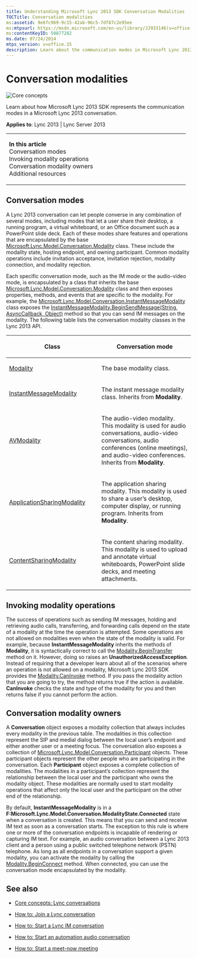 ```yaml
---
title: Understanding Microsoft Lync 2013 SDK Conversation Modalities
TOCTitle: Conversation modalities
ms:assetid: 9e6fc969-9c15-42ab-96c5-7df87c2e95ee
ms:mtpsurl: https://msdn.microsoft.com/en-us/library/JJ933146(v=office.15)
ms:contentKeyID: 50877282
ms.date: 07/24/2014
mtps_version: v=office.15
description: Learn about the communication modes in Microsoft Lync 2013 SDK conversations, including desktop sharing, program sharing, and more. Understand modality operations and conversation modality owners.
---
```


# Conversation modalities

![Core concepts](images/JJ933133.mod_icon_CoreConcepts_long(Office.15).png "Core concepts")

Learn about how Microsoft Lync 2013 SDK represents the communication modes in a Microsoft Lync 2013 conversation.



**Applies to**: Lync 2013 | Lync Server 2013

<table>
<colgroup>
<col style="width: 50%" />
<col style="width: 50%" />
</colgroup>
<tbody>
<tr class="odd">
<td><p><strong>In this article</strong><br />
Conversation modes<br />
Invoking modality operations<br />
Conversation modality owners<br />
Additional resources</p></td>
<td><p></p></td>
</tr>
</tbody>
</table>

## Conversation modes

A Lync 2013 conversation can let people converse in any combination of several modes, including modes that let a user share their desktop, a running program, a virtual whiteboard, or an Office document such as a PowerPoint slide deck. Each of these modes share features and operations that are encapsulated by the base [Microsoft.Lync.Model.Conversation.Modality](https://msdn.microsoft.com/en-us/library/jj274796\(v=office.15\)) class. These include the modality state, hosting endpoint, and owning participant. Common modality operations include invitation acceptance, invitation rejection, modality connection, and modality rejection.

Each specific conversation mode, such as the IM mode or the audio-video mode, is encapsulated by a class that inherits the base [Microsoft.Lync.Model.Conversation.Modality](https://msdn.microsoft.com/en-us/library/jj274796\(v=office.15\)) class and then exposes properties, methods, and events that are specific to the modality. For example, the [Microsoft.Lync.Model.Conversation.InstantMessageModality](https://msdn.microsoft.com/en-us/library/jj266036\(v=office.15\)) class exposes the [InstantMessageModality.BeginSendMessage(String, AsyncCallback, Object)](https://msdn.microsoft.com/en-us/library/jj275538\(v=office.15\)) method so that you can send IM messages on the modality. The following table lists the conversation modality classes in the Lync 2013 API.

<table>
<colgroup>
<col style="width: 50%" />
<col style="width: 50%" />
</colgroup>
<thead>
<tr class="header">
<th><p>Class</p></th>
<th><p>Conversation mode</p></th>
</tr>
</thead>
<tbody>
<tr class="odd">
<td><p><a href="https://msdn.microsoft.com/en-us/library/jj274796(v=office.15)">Modality</a></p></td>
<td><p>The base modality class.</p></td>
</tr>
<tr class="even">
<td><p><a href="https://msdn.microsoft.com/en-us/library/jj266036(v=office.15)">InstantMessageModality</a></p></td>
<td><p>The instant message modality class. Inherits from <strong>Modality</strong>.</p></td>
</tr>
<tr class="odd">
<td><p><a href="https://msdn.microsoft.com/en-us/library/jj274580(v=office.15)">AVModality</a></p></td>
<td><p>The audio-video modality. This modality is used for audio conversations, audio-video conversations, audio conferences (online meetings), and audio-video conferences. Inherits from <strong>Modality</strong>.</p></td>
</tr>
<tr class="even">
<td><p><a href="https://msdn.microsoft.com/en-us/library/jj275536(v=office.15)">ApplicationSharingModality</a></p></td>
<td><p>The application sharing modality. This modality is used to share a user’s desktop, computer display, or running program. Inherits from <strong>Modality</strong>.</p></td>
</tr>
<tr class="odd">
<td><p><a href="https://msdn.microsoft.com/en-us/library/jj266998(v=office.15)">ContentSharingModality</a></p></td>
<td><p>The content sharing modality. This modality is used to upload and annotate virtual whiteboards, PowerPoint slide decks, and meeting attachments.</p></td>
</tr>
</tbody>
</table>

## Invoking modality operations

The success of operations such as sending IM messages, holding and retrieving audio calls, transferring, and forwarding calls depend on the state of a modality at the time the operation is attempted. Some operations are not allowed on modalities even when the state of the modality is valid. For example, because **InstantMessageModality** inherits the methods of **Modality**, it is syntactically correct to call the [Modality.BeginTransfer](https://msdn.microsoft.com/en-us/library/jj293455\(v=office.15\)) method on it. However, doing so raises an **UnauthorizedAccessException**. Instead of requiring that a developer learn about all of the scenarios where an operation is not allowed on a modality, Microsoft Lync 2013 SDK provides the [Modality.CanInvoke](https://msdn.microsoft.com/en-us/library/jj267958\(v=office.15\)) method. If you pass the modality action that you are going to try, the method returns true if the action is available. **CanInvoke** checks the state and type of the modality for you and then returns false if you cannot perform the action.

## Conversation modality owners

A **Conversation** object exposes a modality collection that always includes every modality in the previous table. The modalities in this collection represent the SIP and medial dialog between the local user’s endpoint and either another user or a meeting focus. The conversation also exposes a collection of [Microsoft.Lync.Model.Conversation.Participant](https://msdn.microsoft.com/en-us/library/jj267311\(v=office.15\)) objects. These participant objects represent the other people who are participating in the conversation. Each **Participant** object exposes a complete collection of modalities. The modalities in a participant’s collection represent the relationship between the local user and the participant who owns the modality object. These modalities are normally used to start modality operations that affect only the local user and the participant on the other end of the relationship.

By default, **InstantMessageModality** is in a **F:Microsoft.Lync.Model.Conversation.ModalityState.Connected** state when a conversation is created. This means that you can send and receive IM text as soon as a conversation starts. The exception to this rule is where one or more of the conversation endpoints is incapable of rendering or capturing IM text. For example, an audio conversation between a Lync 2013 client and a person using a public switched telephone network (PSTN) telephone. As long as all endpoints in a conversation support a given modality, you can activate the modality by calling the [Modality.BeginConnect](https://msdn.microsoft.com/en-us/library/jj268193\(v=office.15\)) method. When connected, you can use the conversation mode encapsulated by the modality.

## See also

  - [Core concepts: Lync conversations](core-concepts-lync-conversations.md)

  - [How to: Join a Lync conversation](how-to-join-a-lync-conversation.md)

  - [How to: Start a Lync IM conversation](how-to-start-a-lync-im-conversation.md)

  - [How to: Start an automation audio conversation](how-to-start-an-automation-audio-conversation.md)

  - [How to: Start a meet-now meeting](how-to-start-a-meet-now-meeting.md)

